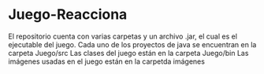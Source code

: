 # Juego-Reacciona
El repositorio cuenta con varias carpetas y un archivo .jar, el cual es el ejecutable del juego.
Cada uno de los proyectos de java se encuentran en la carpeta Juego/src
Las clases del juego están en la carpeta Juego/bin
Las imágenes usadas en el juego están en la carpetda imágenes
